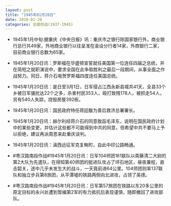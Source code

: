 ```yaml
---
layout: post
title: "1945年01月20日"
date: 2020-01-20
categories: 全面抗战(1937-1945)
---
```


<meta name="referrer" content="no-referrer" />

- 1945年1月中旬:据重庆《中央日报》讯：重庆市之银行除国家银行外，商业银行总行共49家，外地商业银行以往呈准在渝设分行者14家，外商银行二家，目前商业银行总数为65家。 

- 1945年1月20日讯：罗斯福在华盛顿宣誓就任美国第一位连任四届之总统，并在简短之就职演说中，要求全国在此争取胜利之最后一段期间，从事全面之作战努力。同日，蒋介石电贺罗斯福四度连任美国总统。 

- 1945年1月20日讯：是日至3月1日，日军侵占江西永新县城共41天，全县33个乡被日军骚扰达22个之多，杀害村民353人，殴打致残178人，被抓走54人，另有540人失踪，烧毁房屋392栋。 

- 1945年1月20日讯：国民政府特任蒋廷黻为善后救济总署署长。 

- 1945年1月20日讯：赫尔利经蒋介石的同意致函毛泽东，说明在国民政府计划中的某些变更，并估计这些都不可能得到中共的同意，但希望中共不要马上予以拒绝，建议再派周恩来赴重庆谈判。 

- 1945年1月20日讯：滇西远征军克复畹町，自此中印公路畅通。 

- #粤汉路南段作战#1945年1月20日讯：日军104师团161联队以斋藤清二大尉的第2大队为先遣队，在得知第40师团的挺进队攻占了坪石地区，昼夜兼程，直击韶关，途中几乎未发生大的战斗，一天竟前进64公里。104师团则率137联队和独立步兵第8旅团，从平潭墟的铁路两侧向北进攻，占领了英德。 

- #粤汉路南段作战#1945年1月20日讯：日军第57旅团在铁路以东20多公里的原定目标的永兴处遭到暂编第2军的有力抵抗后表现谨慎，随即撤回了进攻部队。 

